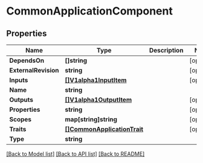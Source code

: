 # CommonApplicationComponent

## Properties

Name | Type | Description | Notes
------------ | ------------- | ------------- | -------------
**DependsOn** | **[]string** |  | [optional] 
**ExternalRevision** | **string** |  | [optional] 
**Inputs** | [**[]V1alpha1InputItem**](V1alpha1InputItem.md) |  | [optional] 
**Name** | **string** |  | 
**Outputs** | [**[]V1alpha1OutputItem**](V1alpha1OutputItem.md) |  | [optional] 
**Properties** | **string** |  | [optional] 
**Scopes** | **map[string]string** |  | [optional] 
**Traits** | [**[]CommonApplicationTrait**](CommonApplicationTrait.md) |  | [optional] 
**Type** | **string** |  | 

[[Back to Model list]](../README.md#documentation-for-models) [[Back to API list]](../README.md#documentation-for-api-endpoints) [[Back to README]](../README.md)


